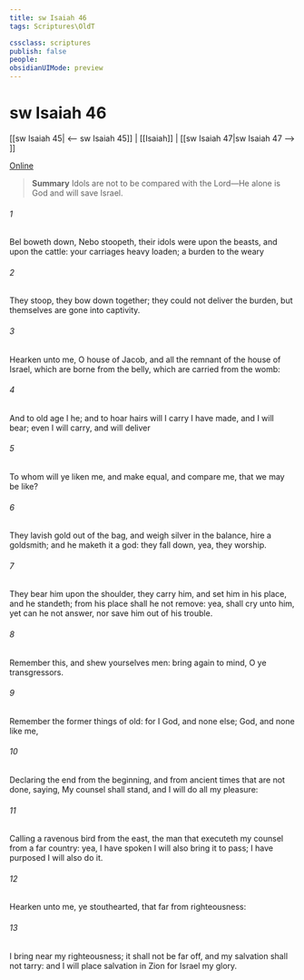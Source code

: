 ```yaml
---
title: sw Isaiah 46
tags: Scriptures\OldT

cssclass: scriptures
publish: false
people:
obsidianUIMode: preview
---
```


# sw Isaiah 46
[[sw Isaiah 45| <-- sw Isaiah 45]] | [[Isaiah]] | [[sw Isaiah 47|sw Isaiah 47 --> ]]

[Online](https://churchofjesuschrist.org/study/scriptures/ot/isa/46?lang=eng)

> __Summary__
Idols are not to be compared with the Lord—He alone is God and will save Israel.

###### 1 
Bel boweth down, Nebo stoopeth, their idols were upon the beasts, and upon the cattle: your carriages  heavy loaden;  a burden to the weary 

###### 2 
They stoop, they bow down together; they could not deliver the burden, but themselves are gone into captivity.

###### 3 
Hearken unto me, O house of Jacob, and all the remnant of the house of Israel, which are borne  from the belly, which are carried from the womb:

###### 4 
And  to  old age I  he; and  to hoar hairs will I carry  I have made, and I will bear; even I will carry, and will deliver 

###### 5 
To whom will ye liken me, and make  equal, and compare me, that we may be like?

###### 6 
They lavish gold out of the bag, and weigh silver in the balance,  hire a goldsmith; and he maketh it a god: they fall down, yea, they worship.

###### 7 
They bear him upon the shoulder, they carry him, and set him in his place, and he standeth; from his place shall he not remove: yea,  shall cry unto him, yet can he not answer, nor save him out of his trouble.

###### 8 
Remember this, and shew yourselves men: bring  again to mind, O ye transgressors.

###### 9 
Remember the former things of old: for I  God, and  none else;  God, and  none like me,

###### 10 
Declaring the end from the beginning, and from ancient times  that are not  done, saying, My counsel shall stand, and I will do all my pleasure:

###### 11 
Calling a ravenous bird from the east, the man that executeth my counsel from a far country: yea, I have spoken  I will also bring it to pass; I have purposed  I will also do it.

###### 12 
Hearken unto me, ye stouthearted, that  far from righteousness:

###### 13 
I bring near my righteousness; it shall not be far off, and my salvation shall not tarry: and I will place salvation in Zion for Israel my glory.

